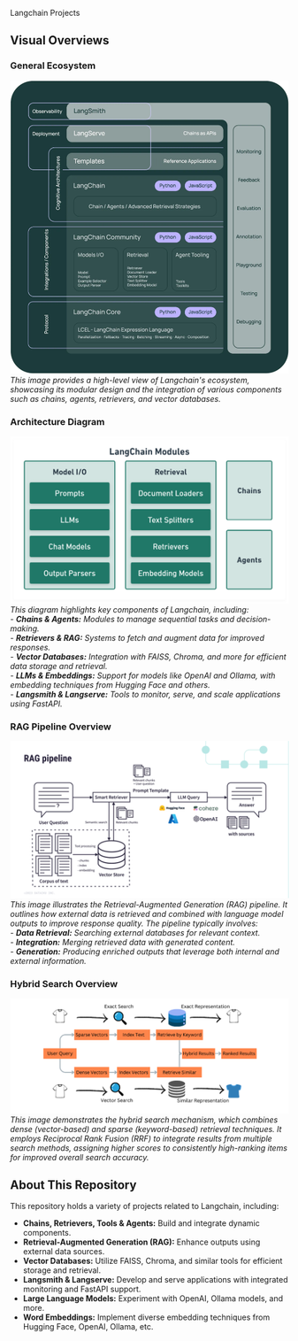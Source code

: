 Langchain Projects

## Visual Overviews

### General Ecosystem
![Langchain Overview](image/langchain_stack.webp)  
*This image provides a high-level view of Langchain's ecosystem, showcasing its modular design and the integration of various components such as chains, agents, retrievers, and vector databases.*

### Architecture Diagram
![Langchain Architecture](image/modules.png)  
*This diagram highlights key components of Langchain, including:  
	- **Chains & Agents:** Modules to manage sequential tasks and decision-making.  
	- **Retrievers & RAG:** Systems to fetch and augment data for improved responses.  
	- **Vector Databases:** Integration with FAISS, Chroma, and more for efficient data storage and retrieval.  
	- **LLMs & Embeddings:** Support for models like OpenAI and Ollama, with embedding techniques from Hugging Face and others.  
	- **Langsmith & Langserve:** Tools to monitor, serve, and scale applications using FastAPI.*

### RAG Pipeline Overview
![RAG Pipeline](image/rag-pipeline.webp)  
*This image illustrates the Retrieval-Augmented Generation (RAG) pipeline. It outlines how external data is retrieved and combined with language model outputs to improve response quality. The pipeline typically involves:  
	- **Data Retrieval:** Searching external databases for relevant context.  
	- **Integration:** Merging retrieved data with generated content.  
	- **Generation:** Producing enriched outputs that leverage both internal and external information.*

### Hybrid Search Overview
![Hybrid Search](image/hybridsearch.png)  
*This image demonstrates the hybrid search mechanism, which combines dense (vector-based) and sparse (keyword-based) retrieval techniques. It employs Reciprocal Rank Fusion (RRF) to integrate results from multiple search methods, assigning higher scores to consistently high-ranking items for improved overall search accuracy.*

## About This Repository

This repository holds a variety of projects related to Langchain, including:

- **Chains, Retrievers, Tools & Agents:** Build and integrate dynamic components.
- **Retrieval-Augmented Generation (RAG):** Enhance outputs using external data sources.
- **Vector Databases:** Utilize FAISS, Chroma, and similar tools for efficient storage and retrieval.
- **Langsmith & Langserve:** Develop and serve applications with integrated monitoring and FastAPI support.
- **Large Language Models:** Experiment with OpenAI, Ollama models, and more.
- **Word Embeddings:** Implement diverse embedding techniques from Hugging Face, OpenAI, Ollama, etc.
